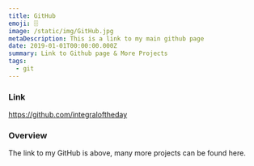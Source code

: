 ```yaml
---
title: GitHub
emoji: 🗄️
image: /static/img/GitHub.jpg
metaDescription: This is a link to my main github page
date: 2019-01-01T00:00:00.000Z
summary: Link to Github page & More Projects
tags:
  - git
---
```

### Link 

https://github.com/integraloftheday

### Overview
The link to my GitHub is above, many more projects can be found here.
